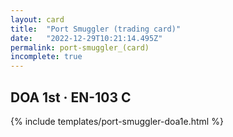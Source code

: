 ```yaml
---
layout: card
title:  "Port Smuggler (trading card)"
date:   "2022-12-29T10:21:14.495Z"
permalink: port-smuggler_(card)
incomplete: true
---
```


## DOA 1st &middot; EN-103 C

{% include templates/port-smuggler-doa1e.html %}
